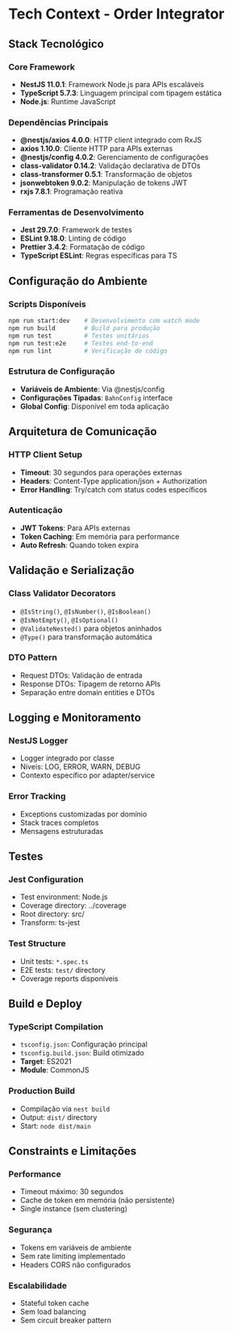 # Tech Context - Order Integrator

## Stack Tecnológico

### Core Framework
- **NestJS 11.0.1**: Framework Node.js para APIs escaláveis
- **TypeScript 5.7.3**: Linguagem principal com tipagem estática
- **Node.js**: Runtime JavaScript

### Dependências Principais
- **@nestjs/axios 4.0.0**: HTTP client integrado com RxJS
- **axios 1.10.0**: Cliente HTTP para APIs externas
- **@nestjs/config 4.0.2**: Gerenciamento de configurações
- **class-validator 0.14.2**: Validação declarativa de DTOs
- **class-transformer 0.5.1**: Transformação de objetos
- **jsonwebtoken 9.0.2**: Manipulação de tokens JWT
- **rxjs 7.8.1**: Programação reativa

### Ferramentas de Desenvolvimento
- **Jest 29.7.0**: Framework de testes
- **ESLint 9.18.0**: Linting de código
- **Prettier 3.4.2**: Formatação de código
- **TypeScript ESLint**: Regras específicas para TS

## Configuração do Ambiente

### Scripts Disponíveis
```bash
npm run start:dev    # Desenvolvimento com watch mode
npm run build        # Build para produção
npm run test         # Testes unitários
npm run test:e2e     # Testes end-to-end
npm run lint         # Verificação de código
```

### Estrutura de Configuração
- **Variáveis de Ambiente**: Via @nestjs/config
- **Configurações Tipadas**: `BahnConfig` interface
- **Global Config**: Disponível em toda aplicação

## Arquitetura de Comunicação

### HTTP Client Setup
- **Timeout**: 30 segundos para operações externas
- **Headers**: Content-Type application/json + Authorization
- **Error Handling**: Try/catch com status codes específicos

### Autenticação
- **JWT Tokens**: Para APIs externas
- **Token Caching**: Em memória para performance
- **Auto Refresh**: Quando token expira

## Validação e Serialização

### Class Validator Decorators
- `@IsString()`, `@IsNumber()`, `@IsBoolean()`
- `@IsNotEmpty()`, `@IsOptional()`
- `@ValidateNested()` para objetos aninhados
- `@Type()` para transformação automática

### DTO Pattern
- Request DTOs: Validação de entrada
- Response DTOs: Tipagem de retorno APIs
- Separação entre domain entities e DTOs

## Logging e Monitoramento

### NestJS Logger
- Logger integrado por classe
- Níveis: LOG, ERROR, WARN, DEBUG
- Contexto específico por adapter/service

### Error Tracking
- Exceptions customizadas por domínio
- Stack traces completos
- Mensagens estruturadas

## Testes

### Jest Configuration
- Test environment: Node.js
- Coverage directory: ../coverage
- Root directory: src/
- Transform: ts-jest

### Test Structure
- Unit tests: `*.spec.ts`
- E2E tests: `test/` directory
- Coverage reports disponíveis

## Build e Deploy

### TypeScript Compilation
- `tsconfig.json`: Configuração principal
- `tsconfig.build.json`: Build otimizado
- **Target**: ES2021
- **Module**: CommonJS

### Production Build
- Compilação via `nest build`
- Output: `dist/` directory
- Start: `node dist/main`

## Constraints e Limitações

### Performance
- Timeout máximo: 30 segundos
- Cache de token em memória (não persistente)
- Single instance (sem clustering)

### Segurança
- Tokens em variáveis de ambiente
- Sem rate limiting implementado
- Headers CORS não configurados

### Escalabilidade
- Stateful token cache
- Sem load balancing
- Sem circuit breaker pattern 